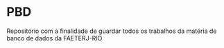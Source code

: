 # PBD
Repositório com a finalidade de guardar todos os trabalhos da matéria de banco de dados da FAETERJ-RIO
